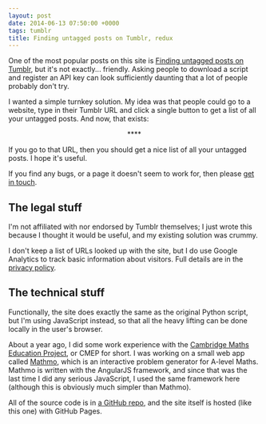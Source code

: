 ```yaml
---
layout: post
date: 2014-06-13 07:50:00 +0000
tags: tumblr
title: Finding untagged posts on Tumblr, redux
---
```


One of the most popular posts on this site is <a href="http://alexwlchan.net/2013/08/untagged-tumblr-posts/">Finding untagged posts on Tumblr</a>, but it's not exactly... friendly.
Asking people to download a script and register an API key can look sufficiently daunting that a lot of people probably don't try.

I wanted a simple turnkey solution.
My idea was that people could go to a website, type in their Tumblr URL and click a single button to get a list of all your untagged posts.
And now, that exists:

<center>**<http://finduntaggedtumblrposts.com/>**</center>

If you go to that URL, then you should get a nice list of all your untagged posts.
I hope it's useful.

If you find any bugs, or a page it doesn't seem to work for, then please [get in touch](http://alexwlchan.net/about/).

<!-- summary -->

## The legal stuff

I'm not affiliated with nor endorsed by Tumblr themselves; I just wrote this because I thought it would be useful, and my existing solution was crummy.

I don't keep a list of URLs looked up with the site, but I do use Google Analytics to track basic information about visitors.
Full details are in the [privacy policy](http://finduntaggedtumblrposts.com/privacy/).

## The technical stuff

Functionally, the site does exactly the same as the original Python script, but I'm using JavaScript instead, so that all the heavy lifting can be done locally in the user's browser.

About a year ago, I did some work experience with the <a href="http://www.maths.cam.ac.uk/about/community/cmep/">Cambridge Maths Education Project</a>, or CMEP for short.
I was working on a small web app called <a href="http://nrich.maths.org/mathmoApp/#/mathmo">Mathmo</a>, which is an interactive problem generator for A-level Maths.
Mathmo is written with the AngularJS framework, and since that was the last time I did any serious JavaScript, I used the same framework here (although this is obviously much simpler than Mathmo).

All of the source code is in [a GitHub repo](https://github.com/alexwlchan/untagged-tumblr-posts), and the site itself is hosted (like this one) with GitHub Pages.
